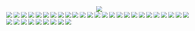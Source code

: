 <div align="center"<a href="" target="_blank">
<img src="https://github.com/Aomul/nai-nai/blob/master/setu/1/03728E9C-0255-4C8D-A241-74B0DE8B700B.jpeg?raw=true" /></div>
<img src="https://github.com/Aomul/nai-nai/blob/master/setu/1/197F1DEF-42F5-44CE-A501-EE041CAF8514.png?raw=true" />
<img src="https://github.com/Aomul/nai-nai/blob/master/setu/1/233C2221-6C21-4D4C-B4EB-935ADABD113B.jpeg?raw=true" />
<img src="https://github.com/Aomul/nai-nai/blob/master/setu/1/24539338-B0BF-4838-92FD-96C1B6CE34D2.jpeg?raw=true" />
<img src="https://github.com/Aomul/nai-nai/blob/master/setu/1/294CADF7-1EC0-43D2-91F5-6C0B6CB13C30.png?raw=true" />
<img src="https://github.com/Aomul/nai-nai/blob/master/setu/1/2ABBD25B-0EF2-4C82-980A-A7F984FB0282.jpeg?raw=true" />
<img src="https://github.com/Aomul/nai-nai/blob/master/setu/1/2CC7A7EA-2953-4031-8281-D25E5DDCE0FC.jpeg?raw=true" />
<img src="https://github.com/Aomul/nai-nai/blob/master/setu/1/42D2E9D0-C824-49A4-A498-D65032C93177.jpeg?raw=true" />
<img src="https://github.com/Aomul/nai-nai/blob/master/setu/1/482CC247-3BE2-40FD-85E2-22D46BE81162.png?raw=true" />
<img src="https://github.com/Aomul/nai-nai/blob/master/setu/1/4906F6A8-0913-4888-94EF-F845982EA47F.jpeg?raw=true" />
<img src="https://github.com/Aomul/nai-nai/blob/master/setu/1/58A88E94-4CA0-4021-BA4F-880A744EC9BD.png?raw=true" />
<img src="https://github.com/Aomul/nai-nai/blob/master/setu/1/5B154F10-CB4F-4144-BE28-AB7F42E31AA5.jpeg?raw=true" />
<img src="https://github.com/Aomul/nai-nai/blob/master/setu/1/66E494F6-B0B6-416E-A598-7D428B98B900.png?raw=true" />
<img src="https://github.com/Aomul/nai-nai/blob/master/setu/1/749F24F5-04A8-4FEC-8613-AAD78AA7742F.png?raw=true" />
<img src="https://github.com/Aomul/nai-nai/blob/master/setu/1/783E27BA-50EC-4968-886E-B5CBFE1EB768.gif?raw=true" />
<img src="https://github.com/Aomul/nai-nai/blob/master/setu/1/81180CFC-27E7-48A5-901D-ABB96541D78C.jpeg?raw=true" />
<img src="https://github.com/Aomul/nai-nai/blob/master/setu/1/828F5B0F-FD75-4DD5-BFC5-AE7E3F98696C.jpeg?raw=true" />
<img src="https://github.com/Aomul/nai-nai/blob/master/setu/1/887CA09F-7AB6-4027-BB55-FBF966754C08.jpeg?raw=true" />
<img src="https://github.com/Aomul/nai-nai/blob/master/setu/1/88878F17-135E-443D-B20B-8CEBA8154096.png?raw=true" />
<img src="https://github.com/Aomul/nai-nai/blob/master/setu/1/8BB648CD-B1E2-42DA-B567-BD6FB23C0244.jpeg?raw=true" />
<img src="https://github.com/Aomul/nai-nai/blob/master/setu/1/98564E12-7B31-4213-890C-5ECB84BF26B2.jpeg?raw=true" />
<img src="https://github.com/Aomul/nai-nai/blob/master/setu/1/9EEE664D-75C2-45A9-B947-24EE5855D7BF.jpeg?raw=true" />
<img src="https://github.com/Aomul/nai-nai/blob/master/setu/1/AA0610A1-918E-488D-934C-028BBBA6C668.png?raw=true" />
<img src="https://github.com/Aomul/nai-nai/blob/master/setu/1/AF8F637E-86CC-40FC-8964-EF72C2267B4C.jpeg?raw=true" />
<img src="https://github.com/Aomul/nai-nai/blob/master/setu/1/B8110A6C-1AF1-442A-8FB9-BA01C366443B.jpeg?raw=true" />
<img src="https://github.com/Aomul/nai-nai/blob/master/setu/1/B88F6A22-4B40-4F6F-A641-59FA042BFDC0.jpeg?raw=true" />
<img src="https://github.com/Aomul/nai-nai/blob/master/setu/1/C8CDF20F-2B83-4542-A21A-13567DB82A42.jpeg?raw=true" />
<img src="https://github.com/Aomul/nai-nai/blob/master/setu/1/C9148BF6-CFA3-40FB-B0B7-8B5DAA5CD699.png?raw=true" />
<img src="https://github.com/Aomul/nai-nai/blob/master/setu/1/D1273EB5-1413-438F-8D8F-7AF72751D176.png?raw=true" />
<img src="https://github.com/Aomul/nai-nai/blob/master/setu/1/DA9FC6C6-7C58-4E37-80FC-07A5B8587D7A.png?raw=true" />
<img src="https://github.com/Aomul/nai-nai/blob/master/setu/1/E60D3333-F660-4A4E-AFC0-07B57797EDB9.jpeg?raw=true" />
<img src="https://github.com/Aomul/nai-nai/blob/master/setu/1/ECC1A6DF-0E75-4A87-8D61-E6FAB6DC0815.jpeg?raw=true" />
<img src="https://github.com/Aomul/nai-nai/blob/master/setu/1/EFD0D24C-7782-46D3-8EEE-110770E970D7.gif?raw=true" />
<img src="https://github.com/Aomul/nai-nai/blob/master/setu/1/F0688B95-7945-47A8-9AB5-0E739025F625.jpeg?raw=true" />
<img src="https://github.com/Aomul/nai-nai/blob/master/setu/1/FB50C1B0-52F7-4C6F-8DE1-F5A5ECFAA25E.jpeg?raw=true" />
